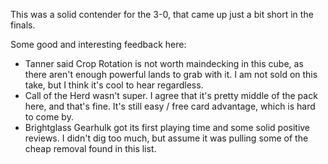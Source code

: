 This was a solid contender for the 3-0, that came up just a bit short in the finals.

Some good and interesting feedback here:

- Tanner said Crop Rotation is not worth maindecking in this cube, as there aren't enough powerful lands to grab with it. I am not sold on this take, but I think it's cool to hear regardless.
- Call of the Herd wasn't super. I agree that it's pretty middle of the pack here, and that's fine. It's still easy / free card advantage, which is hard to come by.
- Brightglass Gearhulk got its first playing time and some solid positive reviews. I didn't dig too much, but assume it was pulling some of the cheap removal found in this list.
